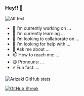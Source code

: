 ### Hey!! 👋

![Alt text](https://spotify-recently-played-readme.vercel.app/api?user=bicc9ar16gw92ro1wil1n65rx&unique={true|1|on|yes})

- 🔭 I’m currently working on ...
- 🌱 I’m currently learning ...
- 👯 I’m looking to collaborate on ...
- 🤔 I’m looking for help with ...
- 💬 Ask me about ...
- 📫 How to reach me: ...
- 😄 Pronouns: ...
- ⚡ Fun fact: ...



![Arizaki GitHub stats](https://github-readme-stats.vercel.app/api?username=Arizaki07&show_icons=true&theme=tokyonight)

[![GitHub Streak](https://github-readme-streak-stats.herokuapp.com?user=Arizaki07&theme=navy-gear&hide_border=true&date_format=j%20M%5B%20Y%5D)](https://git.io/streak-stats)
